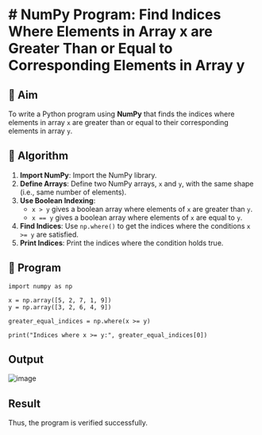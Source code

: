 # # NumPy Program: Find Indices Where Elements in Array x are Greater Than or Equal to Corresponding Elements in Array y

## 🎯 Aim
To write a Python program using **NumPy** that finds the indices where elements in array `x` are greater than or equal to their corresponding elements in array `y`.

## 🧠 Algorithm
1. **Import NumPy**: Import the NumPy library.
2. **Define Arrays**: Define two NumPy arrays, `x` and `y`, with the same shape (i.e., same number of elements).
3. **Use Boolean Indexing**: 
   - `x > y` gives a boolean array where elements of `x` are greater than `y`.
   - `x == y` gives a boolean array where elements of `x` are equal to `y`.
4. **Find Indices**: Use `np.where()` to get the indices where the conditions `x >= y` are satisfied.
5. **Print Indices**: Print the indices where the condition holds true.

## 🧾 Program

```
import numpy as np

x = np.array([5, 2, 7, 1, 9])
y = np.array([3, 2, 6, 4, 9])

greater_equal_indices = np.where(x >= y)

print("Indices where x >= y:", greater_equal_indices[0])
```
## Output
![image](https://github.com/user-attachments/assets/43123d8d-91d4-4e2b-8e59-19a69ba9c713)


## Result
Thus, the program is verified successfully.
